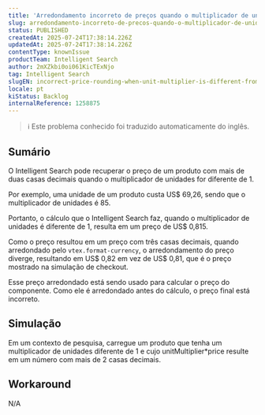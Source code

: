 ```yaml
---
title: 'Arredondamento incorreto de preços quando o multiplicador de unidades é diferente de um'
slug: arredondamento-incorreto-de-precos-quando-o-multiplicador-de-unidades-e-diferente-de-um
status: PUBLISHED
createdAt: 2025-07-24T17:38:14.226Z
updatedAt: 2025-07-24T17:38:14.226Z
contentType: knownIssue
productTeam: Intelligent Search
author: 2mXZkbi0oi061KicTExNjo
tag: Intelligent Search
slugEN: incorrect-price-rounding-when-unit-multiplier-is-different-from-one
locale: pt
kiStatus: Backlog
internalReference: 1258875
---
```


>ℹ️ Este problema conhecido foi traduzido automaticamente do inglês.

## Sumário


O Intelligent Search pode recuperar o preço de um produto com mais de duas casas decimais quando o multiplicador de unidades for diferente de 1.

Por exemplo, uma unidade de um produto custa US$ 69,26, sendo que o multiplicador de unidades é 85.

Portanto, o cálculo que o Intelligent Search faz, quando o multiplicador de unidades é diferente de 1, resulta em um preço de US$ 0,815.

Como o preço resultou em um preço com três casas decimais, quando arredondado pelo `vtex.format-currency`, o arredondamento do preço diverge, resultando em US$ 0,82 em vez de US$ 0,81, que é o preço mostrado na simulação de checkout.

Esse preço arredondado está sendo usado para calcular o preço do componente. Como ele é arredondado antes do cálculo, o preço final está incorreto.
## Simulação


Em um contexto de pesquisa, carregue um produto que tenha um multiplicador de unidades diferente de 1 e cujo unitMultiplier*price resulte em um número com mais de 2 casas decimais.
## Workaround


N/A


